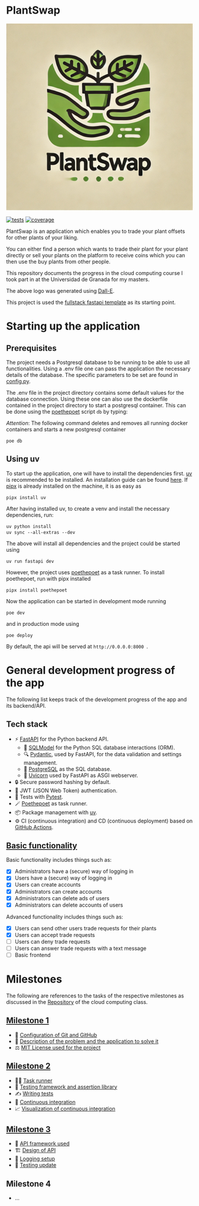 # PlantSwap

![Logo created using Dall-E](docs/milestone_1/logo.webp)

[![tests](https://img.shields.io/endpoint?url=https%3A%2F%2Fgist.githubusercontent.com%2FRaoulLuque%2F5d6fa85dbeff94c59c734a06a656267f%2Fraw%2FPlantSwap-junit-tests.json&style=flat
)](https://github.com/RaoulLuque/PlantSwap/actions)
[![coverage](https://img.shields.io/endpoint?url=https%3A%2F%2Fgist.githubusercontent.com%2FRaoulLuque%2F5d6fa85dbeff94c59c734a06a656267f%2Fraw%2FPlantSwap-cobertura-coverage.json&style=flat
)](https://github.com/RaoulLuque/PlantSwap/actions)

PlantSwap is an application which enables you to trade your plant
offsets for other plants of your liking.

You can either find a person which wants to trade their plant for your
plant directly or sell your plants on the platform
to receive coins which you can then use the buy plants from other
people.

This repository documents the progress in the cloud computing course I
took part in at the Universidad de Granada for my masters.

The above logo was generated
using [Dall-E](https://openai.com/index/dall-e/).

This project is used the [fullstack fastapi template](https://github.com/fastapi/full-stack-fastapi-template) as its starting point.

# Starting up the application

## Prerequisites
The project needs a Postgresql database to be running to be able to use all functionalities. Using a .env file one can pass the application the necessary details of the database. The specific parameters to be set are found in [config.py](app/core/config.py).

The .env file in the project directory contains some default values for the database connection. Using these one can also use the dockerfile contained in the project directory to start a postgresql container. This can be done using the [poethepoet](https://github.com/nat-n/poethepoet) script `db` by typing:

*Attention*: The following command deletes and removes all running docker containers and starts a new postgresql container
````commandline
poe db
````


## Using uv
To start up the application, one will have to install the dependencies first. [uv](https://github.com/astral-sh/uv) is recommended to be installed. An installation guide can be found [here](https://docs.astral.sh/uv/getting-started/). If [pipx](https://pipx.pypa.io/stable/) is already installed on the machine, it is as easy as
````commandline
pipx install uv
````

After having installed uv, to create a venv and install the necessary dependencies, run:
````commandline
uv python install
uv sync --all-extras --dev
````
The above will install all dependencies and the project could be started using
```commandline
uv run fastapi dev
```
However, the project uses [poethepoet](https://github.com/nat-n/poethepoet) as a task runner. To install poethepoet, run with pipx installed
````commandline
pipx install poethepoet
````

Now the application can be started in development mode running
```commandline
poe dev
```
and in production mode using
````commandline
poe deploy
````

By default, the api will be served at `http://0.0.0.0:8000 `.

# General development progress of the app

The following list keeps track of the development progress of the app
and its backend/API.

## Tech stack
- ⚡ [FastAPI](https://fastapi.tiangolo.com) for the Python backend API.
    - 🧰 [SQLModel](https://sqlmodel.tiangolo.com) for the Python SQL database interactions (ORM).
    - 🔍 [Pydantic](https://docs.pydantic.dev), used by FastAPI, for the data validation and settings management.
    - 💾 [PostgreSQL](https://www.postgresql.org) as the SQL database.
    - 🦄 [Uvicorn](https://github.com/encode/uvicorn) used by FastAPI as ASGI webserver.
- 🔒 Secure password hashing by default.
- 🔑 JWT (JSON Web Token) authentication.
- 🧪 Tests with [Pytest](https://pytest.org).
- 🪄 [Poethepoet](https://github.com/nat-n/poethepoet) as task runner.
- 📦 Package management with [uv](https://github.com/astral-sh/uv).
- ⚙️ CI (continuous integration) and CD (continuous deployment) based on [GitHub Actions](https://github.com/features/actions).

## [Basic functionality](https://github.com/RaoulLuque/PlantSwap/milestone/2)

Basic functionality includes things such as:
- [x] Administrators have a (secure) way of logging in
- [x] Users have a (secure) way of logging in
- [x] Users can create accounts
- [x] Administrators can create accounts
- [x] Administrators can delete ads of users
- [x] Administrators can delete accounts of users

Advanced functionality includes things such as:
- [x] Users can send other users trade requests for their plants
- [x] Users can accept trade requests
- [ ] Users can deny trade requests
- [ ] Users can answer trade requests with a text message
- [ ] Basic frontend

# Milestones

The following are references to the tasks of the respective milestones
as discussed in
the [Repository](https://github.com/cvillalonga/CC-24-25) of the cloud
computing class.

## [Milestone 1](https://github.com/RaoulLuque/PlantSwap/milestone/1)

- 🔧 [Configuration of Git and GitHub](docs/milestone_1/github_configuration.md)
- 📖 [Description of the problem and the application to solve it](docs/milestone_1/problem_description.md)
- ⚖️ [MIT License used for the project](LICENSE)

## [Milestone 2](https://github.com/RaoulLuque/PlantSwap/milestone/3)

- 🤹‍♀️ [Task runner](docs/milestone_2/task_runner.md)
- 🧪 [Testing framework and assertion library](docs/milestone_2/testing_framework_and_assertion_library.md)
- ✍️ [Writing tests](docs/milestone_2/writing_tests.md)
- 🤖 [Continuous integration](docs/milestone_2/continuous_integration.md)
- 📈 [Visualization of continuous integration](docs/milestone_2/visualization_of_continuous_integration.md)

## [Milestone 3](https://github.com/RaoulLuque/PlantSwap/milestone/4)
- 🚀 [API framework used](docs/milestone_3/api_framework.md)
- 🏗️ [Design of API](docs/milestone_3/design_of_api.md)
- 📜 [Logging setup](docs/milestone_3/logging.md)
- 🧪 [Testing update](docs/milestone_3/test_execution.md)


## Milestone 4
- ...
